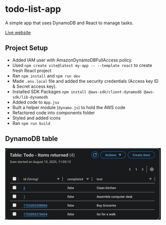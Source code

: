 # todo-list-app

A simple app that uses DynamoDB and React to manage tasks. 

[Live website ](https://todo-list-dynamodb.vercel.app/)

## Project Setup

- Added IAM user with AmazonDynamoDBFullAccess policy.
- Used ```npm create vite@latest my-app -- --template react``` to create fresh React project 
- Ran ```npm install``` and ```npm run dev``` 
- Made ```.env.local``` file and added the security credentials (Access key ID & Secret access key).
- Installed SDK Packages ```npm install @aws-sdk/client-dynamodb @aws-sdk/lib-dynamodb```
- Added code to ```App.jsx```
- Built a helper module (```dynamo.js```) to hold the AWS code
- Refactored code into components folder 
- Styled and added icons
- Ran ```npm run build```

## DynamoDB table

![DynamoDB table](src/table.png)
